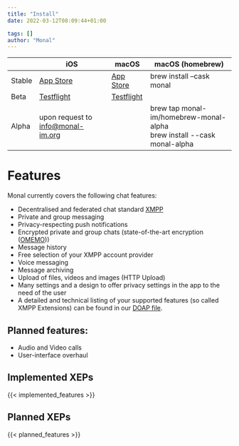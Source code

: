 ```yaml
---
title: "Install"
date: 2022-03-12T08:09:44+01:00

tags: []
author: "Monal"
---
```


|        | iOS                                                      | macOS                                                    | macOS (homebrew)                            |
|--------|----------------------------------------------------------|----------------------------------------------------------|---------------------------------------------|
| Stable | [App Store](https://apps.apple.com/app/id317711500)      | [App Store](https://apps.apple.com/app/id1637078500)     | brew install –cask monal                                            |
| Beta   | [Testflight](https://testflight.apple.com/join/lLLlgHpB) | [Testflight](https://testflight.apple.com/join/tGH2m5vf) |    |
| Alpha  | upon request to [info@monal-im.org](mailto:info@monal-im.org)              |                                                          | brew tap monal-im/homebrew-monal-alpha<br>brew install --cask monal-alpha |

# Features
Monal currently covers the following chat features:
* Decentralised and federated chat standard [XMPP](https://xmpp.org/)
* Private and group messaging
* Privacy-respecting push notifications
* Encrypted private and group chats (state-of-the-art encryption ([OMEMO](https://conversations.im/omemo/)))
* Message history
* Free selection of your XMPP account provider
* Voice messaging
* Message archiving
* Upload of files, videos and images (HTTP Upload)
* Many settings and a design to offer privacy settings in the app to the need of the user
* A detailed and technical listing of your supported features (so called XMPP Extensions) can be found in our [DOAP file](https://github.com/monal-im/Monal/blob/develop/monal.doap).

## Planned features:

* Audio and Video calls
* User-interface overhaul

## Implemented XEPs
{{< implemented_features >}}

## Planned XEPs
{{< planned_features >}}
